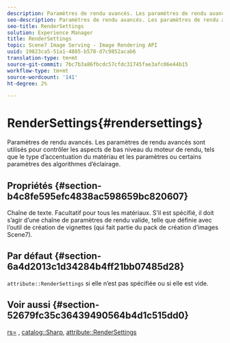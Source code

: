 ```yaml
---
description: Paramètres de rendu avancés. Les paramètres de rendu avancés sont utilisés pour contrôler les aspects de bas niveau du moteur de rendu, tels que le type d’accentuation du matériau et les paramètres ou certains paramètres des algorithmes d’éclairage.
seo-description: Paramètres de rendu avancés. Les paramètres de rendu avancés sont utilisés pour contrôler les aspects de bas niveau du moteur de rendu, tels que le type d’accentuation du matériau et les paramètres ou certains paramètres des algorithmes d’éclairage.
seo-title: RenderSettings
solution: Experience Manager
title: RenderSettings
topic: Scene7 Image Serving - Image Rendering API
uuid: 19823ca5-51a1-4885-b578-d7c9852acab6
translation-type: tm+mt
source-git-commit: 7bc7b3a86fbcdc57cfdc31745fae3afc06e44b15
workflow-type: tm+mt
source-wordcount: '141'
ht-degree: 2%

---
```



# RenderSettings{#rendersettings}

Paramètres de rendu avancés. Les paramètres de rendu avancés sont utilisés pour contrôler les aspects de bas niveau du moteur de rendu, tels que le type d’accentuation du matériau et les paramètres ou certains paramètres des algorithmes d’éclairage.

## Propriétés {#section-b4c8fe595efc4838ac598659bc820607}

Chaîne de texte. Facultatif pour tous les matériaux. S’il est spécifié, il doit s’agir d’une chaîne de paramètres de rendu valide, telle que définie avec l’outil de création de vignettes (qui fait partie du pack de création d’images Scene7).

## Par défaut {#section-6a4d2013c1d34284b4ff21bb07485d28}

`attribute::RenderSettings` si elle n’est pas spécifiée ou si elle est vide.

## Voir aussi {#section-52679fc35c36439490564b4d1c515dd0}

[rs=](../../../../../ir-api/http-protocol/image-rendering-api-ref/c-ir-http-protocol-ref/c-ir-http-protocol-command-reference/r-ir-rs.md#reference-d20cefaaa6cd4f449d1591c87959b4cf) ,  [catalog::Sharp](../../../../../ir-api/material-cat/image-rendering-api-ref/c-ir-material-catalog/c-ir-material-data-reference/r-ir-sharp-dataref.md#reference-f79a14bd52474dfd8495115d398a30d0),  [attribute::RenderSettings](../../../../../ir-api/material-cat/image-rendering-api-ref/c-ir-material-catalog/c-ir-attributes-reference/r-ir-rendersettings.md#reference-f3ae5e18095d40b2a8edef957dd82fbd)
